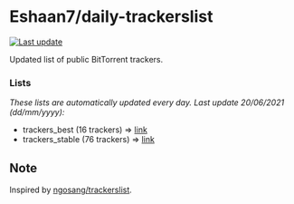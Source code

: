 
# Eshaan7/daily-trackerslist 

[![Last update](https://img.shields.io/badge/Last%20update-20/06/2021-blue.svg)](#)

Updated list of public BitTorrent trackers.

### Lists
*These lists are automatically updated every day. Last update 20/06/2021 (_dd/mm/yyyy_):*

* trackers_best (16 trackers) => [link](https://raw.githubusercontent.com/eshaan7/daily-trackerslist/master/trackers_best.txt)
* trackers_stable (76 trackers) => [link](https://raw.githubusercontent.com/eshaan7/daily-trackerslist/master/trackers_stable.txt)

## Note

Inspired by [ngosang/trackerslist](https://github.com/ngosang/trackerslist).

